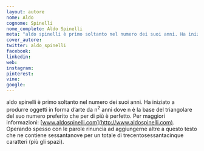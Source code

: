 ```yaml
---
layout: autore
nome: Aldo
cognome: Spinelli
nome_completo: Aldo Spinelli
meta: "aldo spinelli è primo soltanto nel numero dei suoi anni. Ha iniziato a produrre oggetti in forma d’arte da n<sup>2</sup> anni dove n è la base del triangolare del suo numero preferito che per di più è perfetto."
cover_autore:
twitter: aldo_spinelli
facebook:
linkedin:
web:
instagram:
pinterest:
vine:
google:
---
```

aldo spinelli è primo soltanto nel numero dei suoi anni. Ha iniziato a produrre oggetti in forma d’arte da n<sup>2</sup> anni dove n è la base del triangolare del suo numero preferito che per di più è perfetto. Per maggiori informazioni: [www.aldospinelli.com](http://www.aldospinelli.com). Operando spesso con le parole rinuncia ad aggiungerne altre a questo testo che ne contiene sessantanove per un totale di trecentosessantacinque caratteri (più gli spazi).
